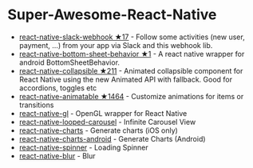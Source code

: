 # Super-Awesome-React-Native

- [react-native-slack-webhook ★17](https://github.com/xcarpentier/react-native-slack-webhook) - Follow some activities (new user, payment, ...) from your app via Slack and this webhook lib.
- [react-native-bottom-sheet-behavior ★1](https://github.com/cesardeazevedo/react-native-bottom-sheet-behavior) - A react native wrapper for android BottomSheetBehavior.
- [react-native-collapsible ★211](https://github.com/oblador/react-native-collapsible) - Animated collapsible component for React Native using the new Animated API with fallback. Good for accordions, toggles etc
- [react-native-animatable ★1464](https://github.com/oblador/react-native-animatable) - Customize animations for items or transitions
- [react-native-gl](https://github.com/ProjectSeptemberInc/gl-react-native) - OpenGL wrapper for React Native
- [react-native-looped-carousel](https://github.com/appintheair/react-native-looped-carousel) - Infinite Carousel View
- [react-native-charts](https://github.com/Jpadilla1/react-native-ios-charts) - Generate charts (iOS only)
- [react-native-charts-android](https://github.com/hongyin163/react-native-chart-android) - Generate Charts (Android)
- [react-native-spinner](https://github.com/niftylettuce/react-native-loading-spinner-overlay) - Loading Spinner
- [react-native-blur](https://github.com/voronianski/react-native-effects-view) - Blur
